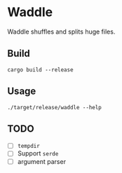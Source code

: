 # Waddle

Waddle shuffles and splits huge files.

## Build

```shell
cargo build --release
```

## Usage

```shell
./target/release/waddle --help
```

## TODO

- [ ] `tempdir`
- [ ] Support `serde`
- [ ] argument parser
